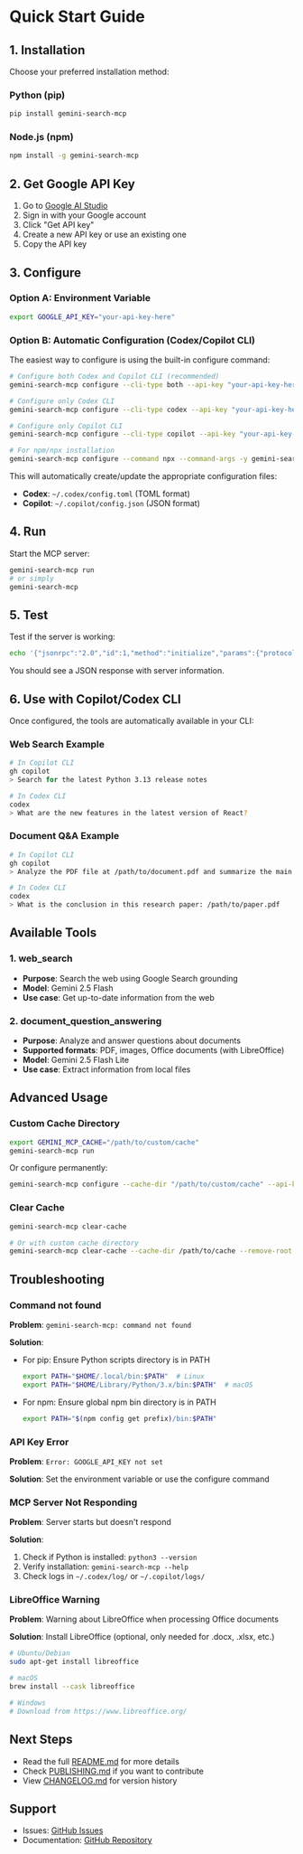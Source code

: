 # Quick Start Guide

## 1. Installation

Choose your preferred installation method:

### Python (pip)
```bash
pip install gemini-search-mcp
```

### Node.js (npm)
```bash
npm install -g gemini-search-mcp
```

## 2. Get Google API Key

1. Go to [Google AI Studio](https://aistudio.google.com/)
2. Sign in with your Google account
3. Click "Get API key"
4. Create a new API key or use an existing one
5. Copy the API key

## 3. Configure

### Option A: Environment Variable
```bash
export GOOGLE_API_KEY="your-api-key-here"
```

### Option B: Automatic Configuration (Codex/Copilot CLI)

The easiest way to configure is using the built-in configure command:

```bash
# Configure both Codex and Copilot CLI (recommended)
gemini-search-mcp configure --cli-type both --api-key "your-api-key-here"

# Configure only Codex CLI
gemini-search-mcp configure --cli-type codex --api-key "your-api-key-here"

# Configure only Copilot CLI
gemini-search-mcp configure --cli-type copilot --api-key "your-api-key-here"

# For npm/npx installation
gemini-search-mcp configure --command npx --command-args -y gemini-search-mcp --api-key "your-api-key-here"
```

This will automatically create/update the appropriate configuration files:
- **Codex**: `~/.codex/config.toml` (TOML format)
- **Copilot**: `~/.copilot/config.json` (JSON format)

## 4. Run

Start the MCP server:
```bash
gemini-search-mcp run
# or simply
gemini-search-mcp
```

## 5. Test

Test if the server is working:
```bash
echo '{"jsonrpc":"2.0","id":1,"method":"initialize","params":{"protocolVersion":"2024-11-05","capabilities":{},"clientInfo":{"name":"test","version":"1.0"}}}' | gemini-search-mcp
```

You should see a JSON response with server information.

## 6. Use with Copilot/Codex CLI

Once configured, the tools are automatically available in your CLI:

### Web Search Example
```bash
# In Copilot CLI
gh copilot
> Search for the latest Python 3.13 release notes

# In Codex CLI
codex
> What are the new features in the latest version of React?
```

### Document Q&A Example
```bash
# In Copilot CLI
gh copilot
> Analyze the PDF file at /path/to/document.pdf and summarize the main points

# In Codex CLI
codex
> What is the conclusion in this research paper: /path/to/paper.pdf
```

## Available Tools

### 1. web_search
- **Purpose**: Search the web using Google Search grounding
- **Model**: Gemini 2.5 Flash
- **Use case**: Get up-to-date information from the web

### 2. document_question_answering
- **Purpose**: Analyze and answer questions about documents
- **Supported formats**: PDF, images, Office documents (with LibreOffice)
- **Model**: Gemini 2.5 Flash Lite
- **Use case**: Extract information from local files

## Advanced Usage

### Custom Cache Directory
```bash
export GEMINI_MCP_CACHE="/path/to/custom/cache"
gemini-search-mcp run
```

Or configure permanently:
```bash
gemini-search-mcp configure --cache-dir "/path/to/custom/cache" --api-key "your-key"
```

### Clear Cache
```bash
gemini-search-mcp clear-cache

# Or with custom cache directory
gemini-search-mcp clear-cache --cache-dir /path/to/cache --remove-root
```

## Troubleshooting

### Command not found
**Problem**: `gemini-search-mcp: command not found`

**Solution**:
- For pip: Ensure Python scripts directory is in PATH
  ```bash
  export PATH="$HOME/.local/bin:$PATH"  # Linux
  export PATH="$HOME/Library/Python/3.x/bin:$PATH"  # macOS
  ```
- For npm: Ensure global npm bin directory is in PATH
  ```bash
  export PATH="$(npm config get prefix)/bin:$PATH"
  ```

### API Key Error
**Problem**: `Error: GOOGLE_API_KEY not set`

**Solution**: Set the environment variable or use the configure command

### MCP Server Not Responding
**Problem**: Server starts but doesn't respond

**Solution**:
1. Check if Python is installed: `python3 --version`
2. Verify installation: `gemini-search-mcp --help`
3. Check logs in `~/.codex/log/` or `~/.copilot/logs/`

### LibreOffice Warning
**Problem**: Warning about LibreOffice when processing Office documents

**Solution**: Install LibreOffice (optional, only needed for .docx, .xlsx, etc.)
```bash
# Ubuntu/Debian
sudo apt-get install libreoffice

# macOS
brew install --cask libreoffice

# Windows
# Download from https://www.libreoffice.org/
```

## Next Steps

- Read the full [README.md](README.md) for more details
- Check [PUBLISHING.md](PUBLISHING.md) if you want to contribute
- View [CHANGELOG.md](CHANGELOG.md) for version history

## Support

- Issues: [GitHub Issues](https://github.com/MIMICLab/GeminiSearchMCP/issues)
- Documentation: [GitHub Repository](https://github.com/MIMICLab/GeminiSearchMCP)

